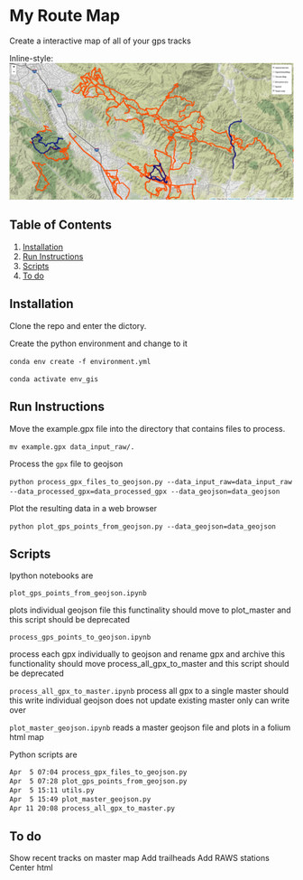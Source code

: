 
# My Route Map

Create a interactive map of all of your gps tracks 

Inline-style: 
![alt text](example.png "hover text")

## Table of Contents
1. [Installation](README.md#installation)
1. [Run Instructions](README.md#Run-instructions)
1. [Scripts](README.md#Scripts)
1. [To do](README.md#To-do)

## Installation

Clone the repo and enter the dictory.  

Create the python environment and change to it

`conda env create -f environment.yml`

`conda activate env_gis`

## Run Instructions

Move the example.gpx file into the directory that contains files to process.

`mv example.gpx data_input_raw/.`

Process the `gpx` file to geojson

`python process_gpx_files_to_geojson.py --data_input_raw=data_input_raw --data_processed_gpx=data_processed_gpx --data_geojson=data_geojson`

Plot the resulting data in a web browser 

`python plot_gps_points_from_geojson.py --data_geojson=data_geojson`

## Scripts 

Ipython notebooks are 

```
plot_gps_points_from_geojson.ipynb
```

plots individual geojson file
this functinality should move to plot_master and this script should be deprecated

```
process_gps_points_to_geojson.ipynb
```
process each gpx individually to geojson and rename gpx and archive
this functionality should move process_all_gpx_to_master and this script should be deprecated


`process_all_gpx_to_master.ipynb` 
process all gpx to a single master
should this write individual geojson
does not update existing master only can write over 

`plot_master_geojson.ipynb`
reads a master geojson file and plots in a folium html map


Python scripts are 
```
Apr  5 07:04 process_gpx_files_to_geojson.py
Apr  5 07:28 plot_gps_points_from_geojson.py
Apr  5 15:11 utils.py
Apr  5 15:49 plot_master_geojson.py
Apr 11 20:08 process_all_gpx_to_master.py
```

## To do 

Show recent tracks on master map 
Add trailheads 
Add RAWS stations
Center html 



